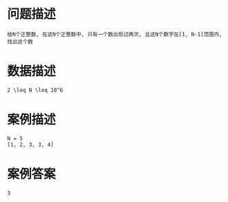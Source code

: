 # 问题描述

	给N个正整数, 在这N个正整数中, 只有一个数出现过两次, 且这N个数字在[1, N-1]范围内, 找出这个数

# 数据描述

	2 \leq N \leq 10^6

# 案例描述

	N = 5
	[1, 2, 3, 3, 4]

# 案例答案
	
	3

